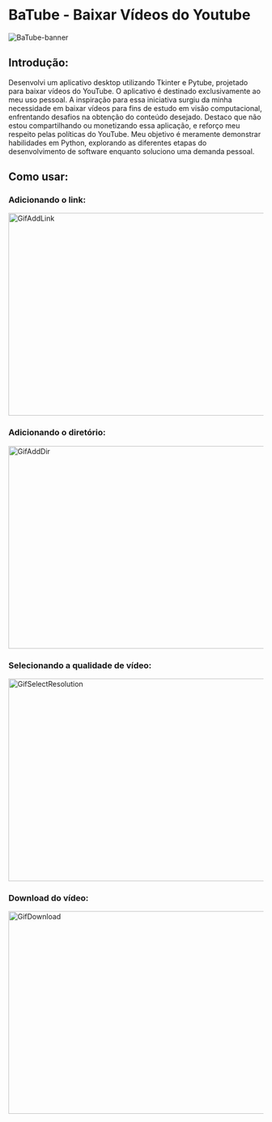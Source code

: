 # BaTube - Baixar Vídeos do Youtube

![BaTube-banner](banners-project/BaTuber-Banner.png)

## Introdução: 
Desenvolvi um aplicativo desktop utilizando Tkinter e Pytube, projetado para baixar vídeos do YouTube. O aplicativo é destinado exclusivamente ao meu uso pessoal. A inspiração para essa iniciativa surgiu da minha necessidade em baixar vídeos para fins de estudo em visão computacional, enfrentando desafios na obtenção do conteúdo desejado. Destaco que não estou compartilhando ou monetizando essa aplicação, e reforço meu respeito pelas políticas do YouTube. Meu objetivo é meramente demonstrar habilidades em Python, explorando as diferentes etapas do desenvolvimento de software enquanto soluciono uma demanda pessoal.


## Como usar:

### Adicionando o link:

<img src="gifs/GIfAddLink.gif" alt="GifAddLink" width="700" height="400">

### Adicionando o diretório:

<img src="gifs/GifAddDir.gif" alt="GifAddDir" width="600" height="400">

### Selecionando a qualidade de vídeo:

<img src="gifs/GifSelectionResolution.gif" alt="GifSelectResolution" width="600" height="400">

### Download do vídeo:

<img src="gifs/GifDownload.gif" alt="GifDownload" width="600" height="400">
